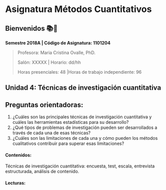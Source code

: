 # Asignatura Métodos Cuantitativos

## **Bienvenidos** :books::blue_heart:

**Semestre 2018A	| Código de Asignatura: 1101204**

> Profesora: Maria Cristina Ovalle, PhD.
>
> Salón: XXXXX				| Horario: dd/hh
>
> Horas presenciales: 48	|Horas de trabajo independiente: 96			

## Unidad 4: Técnicas de investigación cuantitativa 

## Preguntas orientadoras: 

1. ¿Cuáles son las principales técnicas de investigación cuantitativa y cuáles las herramientas estadísticas para su desarrollo?
2. ¿Qué tipos de problemas de investigación pueden ser desarrollados a través de cada una de esas técnicas?
3. ¿Cuáles son las limitaciones de cada una y cómo pueden los métodos cualitativos contribuir para superar esas limitaciones?

#### Contenidos:

Técnicas de investigación cuantitativa: encuesta, test, escala, entrevista estructurada, análisis de contenido. 

#### Lecturas: 

















